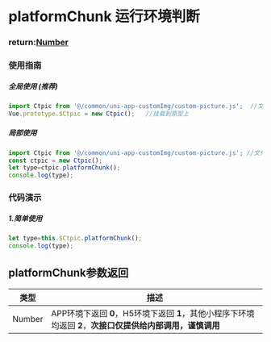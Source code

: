 # platformChunk 运行环境判断
### return:[Number](https://developer.mozilla.org/en-US/docs/Web/JavaScript/Reference/Global_Objects/Number)

### 使用指南
##### 全局使用 (推荐)

```javaScript
import Ctpic from '@/common/uni-app-customImg/custom-picture.js';  //文件路径请换成本地路径
Vue.prototype.$Ctpic = new Ctpic();   //挂载到原型上
```

##### 局部使用

```javaScript
import Ctpic from '@/common/uni-app-customImg/custom-picture.js'; //文件路径请换成本地路径
const ctpic = new Ctpic();
let type=ctpic.platformChunk();
console.log(type);
```

### 代码演示
##### 1.简单使用

```javaScript
let type=this.$Ctpic.platformChunk();
console.log(type);
```

## platformChunk参数返回
  类型    |     描述    | 
----    |   ---
Number  |   APP环境下返回 **0**，H5环境下返回 **1**，其他小程序下环境均返回 **2**，**次接口仅提供给内部调用，谨慎调用**